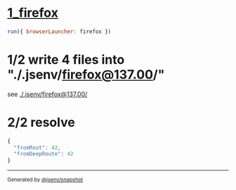 # [1_firefox](../../spa_dev.test.mjs#L23)

```js
run({ browserLauncher: firefox })
```

# 1/2 write 4 files into "./.jsenv/firefox@137.00/"

see [./.jsenv/firefox@137.00/](./.jsenv/firefox@137.00/)

# 2/2 resolve

```js
{
  "fromRoot": 42,
  "fromDeepRoute": 42
}
```

---

<sub>
  Generated by <a href="https://github.com/jsenv/core/tree/main/packages/tooling/snapshot">@jsenv/snapshot</a>
</sub>
